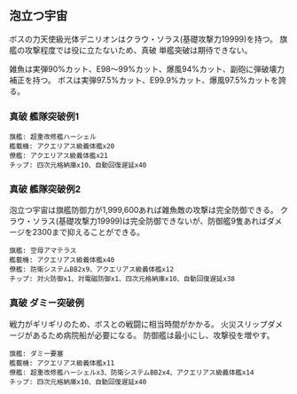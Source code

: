 ## 泡立つ宇宙

ボスの力天使級光体デニリオンはクラウ・ソラス(基礎攻撃力19999)を持つ。
旗艦の攻撃程度では役に立たないため、真破 単艦突破は期待できない。

雑魚は実弾90%カット、E98～99%カット、爆風94%カット、副砲に弾破壊力補正を持つ。
ボスは実弾97.5%カット、E99.9%カット、爆風97.5%カットを誇る。

### 真破 艦隊突破例1

```
旗艦: 超重改修艦ハーシェル
艦載機: アクエリアス級義体艦x20
僚艦: アクエリアス級義体艦x21
チップ: 四次元格納庫x10、自動回復遅延x40
```

### 真破 艦隊突破例2

泡立つ宇宙は旗艦防御力が1,999,600あれば雑魚敵の攻撃は完全防御できる。
クラウ・ソラス(基礎攻撃力19999)は完全防御できないが、防御艦9隻あればダメージを2300まで抑えることができる。

```
旗艦: 空母アマテラス
艦載機: アクエリアス級義体艦x40
僚艦: 防衛システムBB2x9、アクエリアス級義体艦x12
チップ: 対火防御x1、対電磁防御x1、四次元格納庫x10、自動回復遅延x38
```

### 真破 ダミー突破例

戦力がギリギリのため、ボスとの戦闘に相当時間がかかる。
火災スリップダメージがあるため病院船が必要になる。
防御艦は最小にし、攻撃役を増やす。

```
旗艦: ダミー要塞
艦載機: アクエリアス級義体艦x11
僚艦: 超重改修艦ハーシェルx3、防衛システムBB2x4、アクエリアス級義体艦x14
チップ: 四次元格納庫x10、自動回復遅延x40
```
